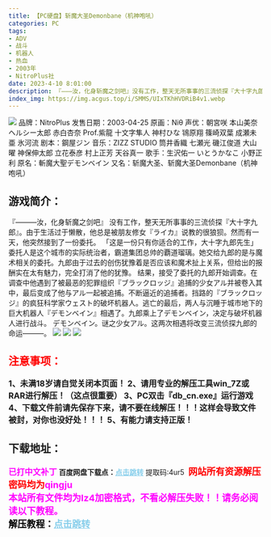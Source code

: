```yaml
---
title: 【PC硬盘】斩魔大圣Demonbane（机神咆吼）
categories: PC
tags:
- ADV
- 战斗
- 机器人
- 热血
- 2003年
- NitroPlus社
date: 2023-4-10 8:01:00
description: 『―――汝，化身斩魔之剑吧』没有工作，整天无所事事的三流侦探『大十字九郎』。由于生活过于懒散，他总是被朋友修女『ライカ』说教的很狼狈。然而有一天，他突然接到了一份委托。
index_img: https://img.acgus.top/i/SMMS/UIxTKhHVDRiB4v1.webp
---
```

![](https://img.acgus.top/i/SMMS/UIxTKhHVDRiB4v1.webp)
品牌：NitroPlus
发售日期：2003-04-25
原画：Niθ
声优：朝宮咲 本山美奈 ヘルシー太郎 赤白杏奈 Prof.紫龍 十文字隼人 神村ひな 鴇原翔 篠崎双葉 成瀬未亜 氷河流
剧本：鋼屋ジン
音乐：ZIZZ STUDIO 筒井香織 七瀬光 磯江俊道 大山曜 神保伸太郎 立花泰彦 村上正芳 天谷真一
歌手：生沢佑一 いとうかなこ 小野正利
原名：斬魔大聖デモンベイン
又名：斩魔大圣、斩魔大圣Demonbane（机神咆吼）

## 游戏简介：
『―――汝，化身斩魔之剑吧』
没有工作，整天无所事事的三流侦探『大十字九郎』。由于生活过于懒散，他总是被朋友修女『ライカ』说教的很狼狈。然而有一天，他突然接到了一份委托。
「这是一份只有你适合的工作，大十字九郎先生」
委托人是这个城市的实际统治者，霸道集团总帅的覇道瑠璃。她交给九郎的是与魔术相关的委托。九郎由于过去的创伤犹豫着是否应该和魔术扯上关系，但给出的报酬实在太有魅力，完全打消了他的犹豫。
结果，接受了委托的九郎开始调查。在调查中他遇到了被最恶的犯罪组织『ブラックロッジ』追捕的少女アル并被卷入其中，最后变成了他与アル一起被追捕。不断逼近的追捕者。挡路的『ブラックロッジ』的疯狂科学家ウェスト的破坏机器人。逃亡的最后，两人与沉睡于城市地下的巨大机器人『デモンベイン』相遇了。九郎乘上了デモンベイン，决定与破坏机器人进行战斗。
デモンベイン。谜之少女アル。这两次相遇将改变三流侦探九郎的命运―――。
![](https://img.acgus.top/i/SMMS/JMqzXBtHd2h37QR.webp)
![](https://img.acgus.top/i/SMMS/UiDfQgBptMJ29mH.webp)
![](https://img.acgus.top/i/SMMS/bGdrcQfI25PjZMu.webp)







## <font color=#FF0000 >注意事项：</font>
<font size=3><b>1、未满18岁请自觉关闭本页面！
2、请用专业的解压工具win_7Z或RAR进行解压！（这点很重要）
3、PC双击『db_cn.exe』运行游戏
4、下载文件前请先保存下来，请不要在线解压！！！这样会导致文件被封，对你也没好处！！！
5、有能力请支持正版！</b></font>

## 下载地址：
<font color=#FF00FF size=3><b>已打中文补丁</b></font>
<b>百度网盘下载点：</b><a href="https://pan.baidu.com/s/1hXQgW1MzGgxjyiGLGs_ocg?pwd=4ur5" style="color: #87CEEB;"><b>点击跳转</b></a> 提取码:4ur5
<a style="padding: 0" href="https://post.qingju.org/AD/"><img style="max-width:100%" src="https://img.acgus.top/i/2024/07/478f689b8021d8d499ab43d21acf137a.gif" alt=""></a>
<b><font color=#FF0000 size=4>网站所有资源解压密码均为</b></font><b><font color=#FF00FF size=4>qingju</font><font color=#FF0000 ></font></b><br><b><font color=#FF00FF size=4>本站所有文件均为lz4加密格式，不看必解压失败！！请务必阅读以下教程。</b></font><br><b><font color=#000 size=4>解压教程：</b><a href="https://post.qingju.org/tutorial/000/" style="color: #87CEEB;"><b>点击跳转</b></a>